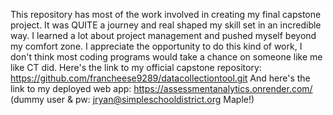 This repository has most of the work involved in creating my final capstone project. It was QUITE a journey and real shaped my skill set in an incredible way. I learned a lot about project management and pushed myself beyond my comfort zone. I appreciate the opportunity to do this kind of work, I don't think most coding programs would take a chance on someone like me like CT did.
Here's the link to my official capstone repository: https://github.com/francheese9289/datacollectiontool.git
And here's the link to my deployed web app: https://assessmentanalytics.onrender.com/ (dummy user & pw: jryan@simpleschooldistrict.org Maple!)
